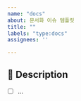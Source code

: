 ```yaml
---
name: "docs"
about: 문서화 이슈 템플릿
title: ""
labels: "type:docs"
assignees: ''

---
```


## 📌 Description

- [ ] ...
